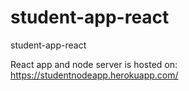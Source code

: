 # student-app-react
 student-app-react
 
 React app and node server is hosted on: https://studentnodeapp.herokuapp.com/
